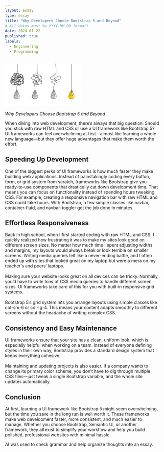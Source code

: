 ```yaml
---
layout: essay
type: essay
title: "Why Developers Choose Bootstrap 5 and Beyond"
# All dates must be YYYY-MM-DD format!
date: 2024-01-22
published: true
labels:
  - Engineering
  - Programming
---
```


<img width="250px" class="rounded float-start pe-4" src="../img/chaos_to_clarity.jpg">

*Why Developers Choose Bootstrap 5 and Beyond*

When diving into web development, there’s always that big question: Should you stick with raw HTML and CSS or use a UI framework like Bootstrap 5? UI frameworks can feel overwhelming at first—almost like learning a whole new language—but they offer huge advantages that make them worth the effort.

## Speeding Up Development

One of the biggest perks of UI frameworks is how much faster they make building web applications. Instead of painstakingly coding every button, form, or grid system from scratch, frameworks like Bootstrap give you ready-to-use components that drastically cut down development time. That means you can focus on functionality instead of spending hours tweaking CSS.
For example, creating a responsive navigation bar with raw HTML and CSS could take hours. With Bootstrap, a few simple classes like navbar, container-fluid, and navbar-toggler get the job done in minutes.

## Effortless Responsiveness

Back in high school, when I first started coding with raw HTML and CSS, I quickly realized how frustrating it was to make my sites look good on different screen sizes. No matter how much time I spent adjusting widths and margins, my layouts would always break or look terrible on smaller screens. Writing media queries felt like a never-ending battle, and I often ended up with sites that looked great on my laptop but were a mess on my teacher's and peers' laptops.
<br /><br />
Making sure your website looks great on all devices can be tricky. Normally, you’d have to write tons of CSS media queries to handle different screen sizes. UI frameworks take care of this for you with built-in responsive grid systems.
<br /><br />
Bootstrap 5’s grid system lets you arrange layouts using simple classes like col-sm-6 or col-lg-4. This means your content adapts smoothly to different screens without the headache of writing complex CSS.

## Consistency and Easy Maintenance

UI frameworks ensure that your site has a clean, uniform look, which is especially helpful when working on a team. Instead of everyone defining styles in their own way, Bootstrap provides a standard design system that keeps everything cohesive.
<br /><br />
Maintaining and updating projects is also easier. If a company wants to change its primary color scheme, you don’t have to dig through multiple CSS files—just tweak a single Bootstrap variable, and the whole site updates automatically.

## Conclusion

At first, learning a UI framework like Bootstrap 5 might seem overwhelming, but the time you save in the long run is well worth it. These frameworks make web development faster, more consistent, and much easier to manage. Whether you choose Bootstrap, Semantic UI, or another framework, they all exist to simplify your workflow and help you build polished, professional websites with minimal hassle.



AI was used to check grammar and help organize thoughts into an essay.
